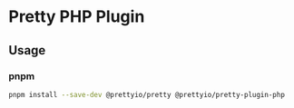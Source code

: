 # Pretty PHP Plugin

## Usage

### pnpm

```bash
pnpm install --save-dev @prettyio/pretty @prettyio/pretty-plugin-php
```
